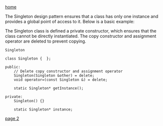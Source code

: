 [home](./page01.md)

The Singleton design pattern ensures that a class has only one instance and provides a global point of access to it. Below is a basic example:

The Singleton class is defined a private constructor, which ensures that the class cannot be directly instantiated. The copy constructor and assignment operator are deleted to prevent copying.

```
Singleton
```

```
class Singleton {  };
```

```
public:
    // Delete copy constructor and assignment operator
    Singleton(Singleton &other) = delete;
    void operator=(const Singleton &) = delete;

    static Singleton* getInstance();
```


```
private:
    Singleton() {}

    static Singleton* instance;
```

[page 2](./page02.md)
